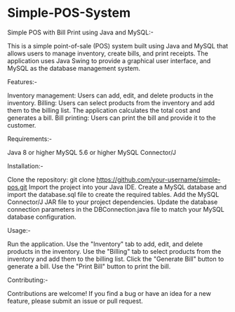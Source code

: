# Simple-POS-System

Simple POS with Bill Print using Java and MySQL:-

This is a simple point-of-sale (POS) system built using Java and MySQL that allows users to manage inventory, create bills, and print receipts. 
The application uses Java Swing to provide a graphical user interface, and MySQL as the database management system.

Features:-

Inventory management: Users can add, edit, and delete products in the inventory.
Billing: Users can select products from the inventory and add them to the billing list. The application calculates the total cost and generates a bill.
Bill printing: Users can print the bill and provide it to the customer.

Requirements:-

Java 8 or higher
MySQL 5.6 or higher
MySQL Connector/J

Installation:-

Clone the repository: git clone https://github.com/your-username/simple-pos.git
Import the project into your Java IDE.
Create a MySQL database and import the database.sql file to create the required tables.
Add the MySQL Connector/J JAR file to your project dependencies.
Update the database connection parameters in the DBConnection.java file to match your MySQL database configuration.

Usage:- 

Run the application.
Use the "Inventory" tab to add, edit, and delete products in the inventory.
Use the "Billing" tab to select products from the inventory and add them to the billing list.
Click the "Generate Bill" button to generate a bill.
Use the "Print Bill" button to print the bill.

Contributing:-

Contributions are welcome! If you find a bug or have an idea for a new feature, please submit an issue or pull request.
